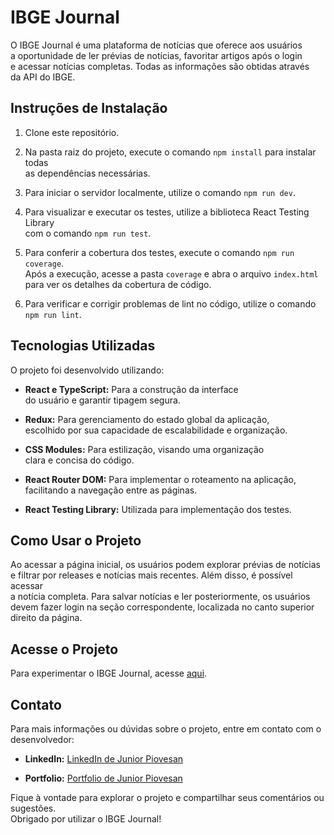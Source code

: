 # IBGE Journal

O IBGE Journal é uma plataforma de notícias que oferece aos usuários <br>
a oportunidade de ler prévias de notícias, favoritar artigos após o login<br>
 e acessar notícias completas. Todas as informações são obtidas através<br> da API do IBGE.

## Instruções de Instalação

1. Clone este repositório.
2. Na pasta raiz do projeto, execute o comando `npm install` para instalar todas<br>
 as dependências necessárias.

3. Para iniciar o servidor localmente, utilize o comando `npm run dev`.
4. Para visualizar e executar os testes, utilize a biblioteca React Testing Library<br>
 com o comando `npm run test`.

5. Para conferir a cobertura dos testes, execute o comando `npm run coverage`.<br>
 Após a execução, acesse a pasta `coverage` e abra o arquivo `index.html` <br> 
 para ver os detalhes da cobertura de código.

6. Para verificar e corrigir problemas de lint no código, utilize o comando `npm run lint`.

## Tecnologias Utilizadas

O projeto foi desenvolvido utilizando:

- **React e TypeScript:** Para a construção da interface<br>
    do usuário e garantir tipagem segura.

- **Redux:** Para gerenciamento do estado global da aplicação,<br>
    escolhido por sua capacidade de escalabilidade e organização.

- **CSS Modules:** Para estilização, visando uma organização<br>
    clara e concisa do código.

- **React Router DOM:** Para implementar o roteamento na aplicação,<br>
    facilitando a navegação entre as páginas.

- **React Testing Library:** Utilizada para implementação dos testes.

## Como Usar o Projeto

Ao acessar a página inicial, os usuários podem explorar prévias de notícias<br>
e filtrar por releases e notícias mais recentes. Além disso, é possível acessar<br>
a notícia completa. Para salvar notícias e ler posteriormente, os usuários<br>
devem fazer login na seção correspondente, localizada no canto superior direito da página.

## Acesse o Projeto

Para experimentar o IBGE Journal, acesse [aqui](#).

## Contato

Para mais informações ou dúvidas sobre o projeto, entre em contato com o desenvolvedor:

- **LinkedIn:** [LinkedIn de Junior Piovesan](#)

- **Portfolio:** [Portfolio de Junior Piovesan](#)

Fique à vontade para explorar o projeto e compartilhar seus comentários ou sugestões.<br>
 Obrigado por utilizar o IBGE Journal!

